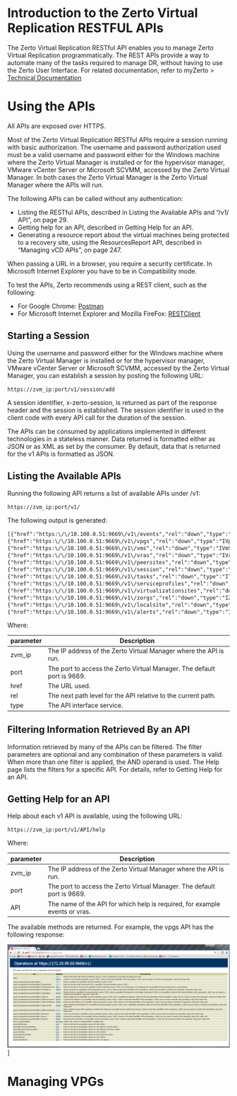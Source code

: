 # Introduction to the Zerto Virtual Replication RESTFUL APIs

The Zerto Virtual Replication RESTful API enables you to manage Zerto Virtual Replication programmatically. The REST APIs provide a way to automate many of the tasks required to manage DR, without having to use the Zerto User Interface. For related documentation, refer to myZerto > [Technical Documentation](https://www.zerto.com/myzerto/technical-documentation/)

# Using the APIs

All APIs are exposed over HTTPS.

Most of the Zerto Virtual Replication RESTful APIs require a session running with basic authorization. The username and password authorization used must be a valid username and password either for the Windows machine where the Zerto Virtual Manager is installed or for the hypervisor manager, VMware vCenter Server or Microsoft SCVMM, accessed by the Zerto Virtual Manager. In both cases the Zerto Virtual Manager is the Zerto Virtual Manager where the APIs will run.

The following APIs can be called without any authentication:

- Listing the RESTful APIs, described in Listing the Available APIs and “/v1/ API”, on page 29.
- Getting help for an API, described in Getting Help for an API.
- Generating a resource report about the virtual machines being protected to a recovery site, using the ResourcesReport API, described in “Managing vCD APIs”, on page 247.

When passing a URL in a browser, you require a security certificate. In Microsoft Internet Explorer you have to be in Compatibility mode.

To test the APIs, Zerto recommends using a REST client, such as the following:

- For Google Chrome: [Postman](http://www.getpostman.com/)
- For Microsoft Internet Explorer and Mozilla FireFox: [RESTClient](http://www.restclient.org)

## Starting a Session

Using the username and password either for the Windows machine where the Zerto Virtual Manager is installed or for the hypervisor manager, VMware vCenter Server or Microsoft SCVMM, accessed by the Zerto Virtual Manager, you can establish a session by posting the following URL:

```http
https://zvm_ip:port/v1/session/add
```

A session identifier, x-zerto-session, is returned as part of the response header and the session is established. The session identifier is used in the client code with every API call for the duration of the session.

The APIs can be consumed by applications implemented in different technologies in a stateless manner.
Data returned is formatted either as JSON or as XML as set by the consumer. By default, data that is returned for the v1 APIs is formatted as JSON.

## Listing the Available APIs

Running the following API returns a list of available APIs under /v1:

```http
https://zvm_ip:port/v1/
```

The following output is generated:

```http
[{"href":"https:\/\/10.100.0.51:9669\/v1\/events","rel":"down","type":"IEventsService"},{"href":"https:\/\/10.100.0.51:9669\/v1\/vpgs","rel":"down","type":"IVpgService"},{"href":"https:\/\/10.100.0.51:9669\/v1\/vms","rel":"down","type":"IVmService"},{"href":"https:\/\/10.100.0.51:9669\/v1\/vras","rel":"down","type":"IVraService"},{"href":"https:\/\/10.100.0.51:9669\/v1\/peersites","rel":"down","type":"IPeerSitesService"},{"href":"https:\/\/10.100.0.51:9669\/v1\/session","rel":"down","type":"ISessionService"},{"href":"https:\/\/10.100.0.51:9669\/v1\/tasks","rel":"down","type":"ITasksService"},{"href":"https:\/\/10.100.0.51:9669\/v1\/serviceprofiles","rel":"down","type":"IServiceProfilesService"},{"href":"https:\/\/10.100.0.51:9669\/v1\/virtualizationsites","rel":"down","type":"IVirtualizationSitesService"},{"href":"https:\/\/10.100.0.51:9669\/v1\/zorgs","rel":"down","type":"IZorgsService"},{"href":"https:\/\/10.100.0.51:9669\/v1\/localsite","rel":"down","type":"ILocalSiteService"},{"href":"https:\/\/10.100.0.51:9669\/v1\/alerts","rel":"down","type":"IAlertsService"}]
```

Where:

| parameter | Description |
|---|---|
| zvm_ip | The IP address of the Zerto Virtual Manager where the API is run. |
| port | The port to access the Zerto Virtual Manager. The default port is 9669. |
| href | The URL used. |
| rel | The next path level for the API relative to the current path. |
| type | The API interface service. |

## Filtering Information Retrieved By an API

Information retrieved by many of the APIs can be filtered. The filter parameters are optional and any combination of these parameters is valid. When more than one filter is applied, the AND operand is used. The Help page lists the filters for a specific API. For details, refer to Getting Help for an API.

## Getting Help for an API

Help about each v1 API is available, using the following URL:

```http
https://zvm_ip:port/v1/API/help
```

Where:

| parameter | Description |
|---|---|
| zvm_ip | The IP address of the Zerto Virtual Manager where the API is run. |
| port | The port to access the Zerto Virtual Manager. The default port is 9669. |
| API | The name of the API for which help is required, for example events or vras. |

The available methods are returned. For example, the vpgs API has the following response:

![API Help](images/Help1.jpg)]



# Managing VPGs

